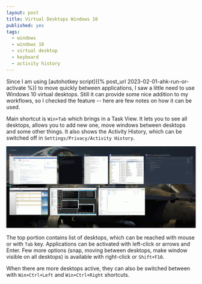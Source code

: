 ```yaml
---
layout: post
title: Virtual Desktops Windows 10
published: yes
tags:
  - windows
  - windows 10
  - virtual desktop
  - keyboard
  - activity history
---
```

Since I am using [autohotkey script]({% post_url 2023-02-01-ahk-run-or-activate %}) to move quickly between applications, I saw a little need to use Windows 10 virtual desktops. Still it can provide some nice addition to my workflows, so I checked the feature -- here are few notes on how it can be used.

Main shortcut is `Win+Tab` which brings in a Task View. It lets you to see all desktops, allows you to add new one, move windows between desktops and some other things. It also shows the Activity History, which can be switched off in `Settings/Privacy/Activity History`.

![Task View](/img/task-view.png)

The top portion contains list of desktops, which can be reached with mouse or with `Tab` key. Applications can be activated with left-click or arrows and Enter. Few more options (snap, moving between desktops, make window visible on all desktops) is available with right-click or `Shift+F10`.

When there are more desktops active, they can also be switched between with `Win+Ctrl+Left` and `Win+Ctrl+Right` shortcuts.
